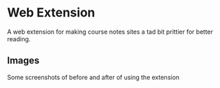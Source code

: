 # Web Extension

A web extension for making course notes sites a tad bit prittier for better reading.

## Images
Some screenshots of before and after of using the extension

